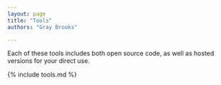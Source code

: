 ```yaml
---
layout: page
title: "Tools"
authors: "Gray Brooks"

---
```

Each of these tools includes both open source code, as well as hosted versions for your direct use.  

{% include tools.md %}
